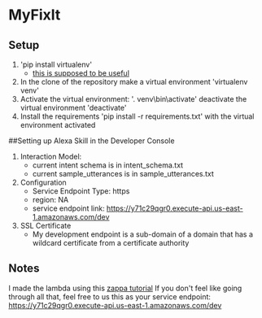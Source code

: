 # MyFixIt

## Setup
1. 'pip install virtualenv'
    + [this is supposed to be useful](http://python-guide-pt-br.readthedocs.io/en/latest/dev/virtualenvs/ "Info")
2. In the clone of the repository make a virtual environment 'virtualenv venv' 
3. Activate the virtual environment: '\. venv\bin\activate' deactivate the virtual environment 'deactivate' 
4. Install the requirements 'pip install -r requirements.txt' with the virtual environment activated

##Setting up Alexa Skill in the Developer Console
1. Interaction Model:
    + current intent schema is in intent\_schema.txt
    + current sample_utterances is in sample\_utterances.txt
2. Configuration
    + Service Endpoint Type: https
    + region: NA
    + service endpoint link: <https://y71c29qgr0.execute-api.us-east-1.amazonaws.com/dev>
3. SSL Certificate
    + My development endpoint is a sub-domain of a domain that has a wildcard certificate from a certificate authority

## Notes
I made the lambda using this [zappa tutorial](https://youtu.be/mjWV4R2P4ks "zappa tutorial")
If you don't feel like going through all that, feel free to us this as your service endpoint: <https://y71c29qgr0.execute-api.us-east-1.amazonaws.com/dev>

